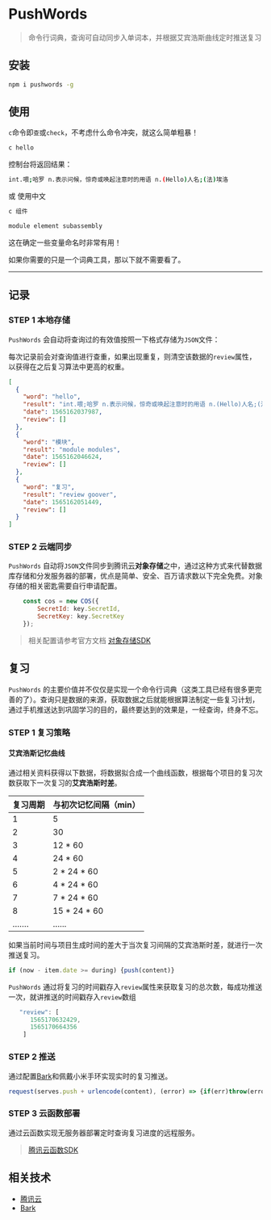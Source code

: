 # PushWords

> 命令行词典，查询可自动同步入单词本，并根据艾宾浩斯曲线定时推送复习

## 安装

```bash
npm i pushwords -g
```

## 使用

`c`命令即`查`或`check`，不考虑什么命令冲突，就这么简单粗暴！

```bash
c hello
```

控制台将返回结果：

```bash
int.喂;哈罗 n.表示问候，惊奇或唤起注意时的用语 n.(Hello)人名;(法)埃洛
```

或 使用中文

```bash
c 组件
```

```bash
module element subassembly
```

这在确定一些变量命名时非常有用！

如果你需要的只是一个词典工具，那以下就不需要看了。

------

## 记录

### STEP 1 本地存储

`PushWords` 会自动将查询过的有效值按照一下格式存储为`JSON`文件：

每次记录前会对查询值进行查重，如果出现重复，则清空该数据的`review`属性，以获得在之后复习算法中更高的权重。

```json
[
  {
    "word": "hello",
    "result": "int.喂;哈罗 n.表示问候，惊奇或唤起注意时的用语 n.(Hello)人名;(法)埃洛",
    "date": 1565162037987,
    "review": []
  },
  {
    "word": "模块",
    "result": "module modules",
    "date": 1565162046624,
    "review": []
  },
  {
    "word": "复习",
    "result": "review goover",
    "date": 1565162051449,
    "review": []
  }
]
```

### STEP 2 云端同步

`PushWords` 自动将`JSON`文件同步到腾讯云**对象存储**之中，通过这种方式来代替数据库存储和分发服务器的部署，优点是简单、安全、百万请求数以下完全免费。对象存储的相关密匙需要自行申请配置。

```javascript
    const cos = new COS({
        SecretId: key.SecretId,
        SecretKey: key.SecretKey
    });
```

> 相关配置请参考官方文档 [对象存储SDK](https://cloud.tencent.com/document/product/436/8629)

## 复习

`PushWords`  的主要价值并不仅仅是实现一个命令行词典（这类工具已经有很多更完善的了）。查询只是数据的来源，获取数据之后就能根据算法制定一些复习计划，通过手机推送达到巩固学习的目的，最终要达到的效果是，一经查询，终身不忘。

### STEP 1 复习策略

#### 艾宾浩斯记忆曲线	

通过相关资料获得以下数据，将数据拟合成一个曲线函数，根据每个项目的复习次数获取下一次复习的**艾宾浩斯时差**。

| 复习周期 | 与初次记忆间隔（min） |
| -------- | --------------------- |
| 1        | 5                     |
| 2        | 30                    |
| 3        | 12 * 60               |
| 4        | 24 * 60               |
| 5        | 2 * 24 * 60           |
| 6        | 4 * 24 * 60           |
| 7        | 7 * 24 * 60           |
| 8        | 15 * 24 * 60          |
| …….      | …...                  |

如果当前时间与项目生成时间的差大于当次复习间隔的艾宾浩斯时差，就进行一次推送复习。

```javascript
if (now - item.date >= during) {push(content)}
```

`PushWords`  通过将复习的时间戳存入`review`属性来获取复习的总次数，每成功推送一次，就讲推送的时间戳存入`review`数组

```javascript
   "review": [
      1565170632429,
      1565170664356
    ]
```

### STEP 2 推送	

通过配置[Bark](https://github.com/Finb/Bark)和佩戴小米手环实现实时的复习推送。

```javascript
request(serves.push + urlencode(content), (error) => {if(err)throw(error)})
```

### STEP 3 云函数部署	

通过云函数实现无服务器部署定时查询复习进度的远程服务。

> [腾讯云函数SDK](https://cloud.tencent.com/product/scf/getting-started)

## 相关技术

* [腾讯云](https://cloud.tencent.com)
* [Bark](https://github.com/Finb/Bark)
